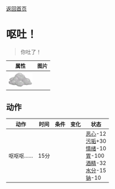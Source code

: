 [返回首页](index.md)  
# 呕吐！  
> 你吐了！  
  
  属性  |   图片   
 ----  |  ----:   
   |  ![](Sprite/AloeGel.png)   
  
## 动作  
动作  |  时间  |  条件  |  变化  |  状态  
----  |  ----  |  ----  |  ----  |  ----  
呕呕呕……  |  15分  |    |    |  [恶心](Nausea.md)-12<br>[污垢](Filth.md)+30<br>[情绪](Morale.md)-10<br>[胃](Stomach.md)-100<br>[酒精](Alcohol.md)-32<br>[水分](Hydration.md)-15<br>[钠](Sodium.md)-10  
